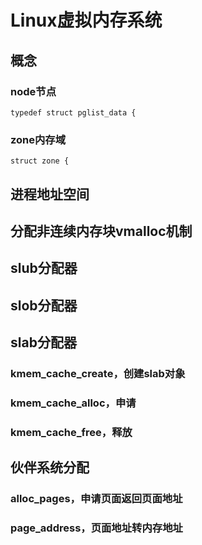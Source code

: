 # Linux虚拟内存系统 #

## 概念 ##
### node节点 ###

	typedef struct pglist_data {

### zone内存域 ###

	struct zone {

## 进程地址空间 ##

## 分配非连续内存块vmalloc机制 ##

## slub分配器 ##

## slob分配器 ##

## slab分配器 ##
### kmem_cache_create，创建slab对象 ###
### kmem_cache_alloc，申请 ###
### kmem_cache_free，释放 ###

## 伙伴系统分配 ##
### alloc_pages，申请页面返回页面地址 ###
### page_address，页面地址转内存地址 ###
